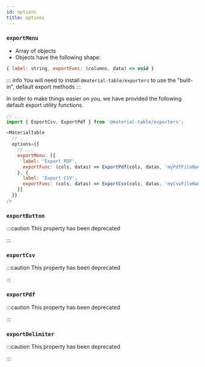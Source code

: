 ```yaml
---
id: options
title: options
---
```


### `exportMenu`

   - Array of objects
   - Objects have the following shape: 
   
```javascript
{ label: string, exportFunc: (columns, data) => void }
```

::: info
You will need to install `@material-table/exporters` to use the "built-in", default export methods
:::

In order to make things easier on you, we have provided the following default export utility functions.

```javascript
// ...
import { ExportCsv, ExportPdf } from '@material-table/exporters';

<MaterialTable 
  // ...
  options={{
    // ...
    exportMenu: [{
      label: 'Export PDF',
      exportFunc: (cols, datas) => ExportPdf(cols, datas, 'myPdfFileName')
    }, {
      label: 'Export CSV',
      exportFunc: (cols, datas) => ExportCsv(cols, datas, 'myCsvFileName')
    }]
  }}
/>
```

### `exportButton`

:::caution This property has been deprecated

:::

### `exportCsv`

:::caution This property has been deprecated

:::

### `exportPdf`

:::caution This property has been deprecated

:::

### `exportDelimiter`

:::caution This property has been deprecated

:::
